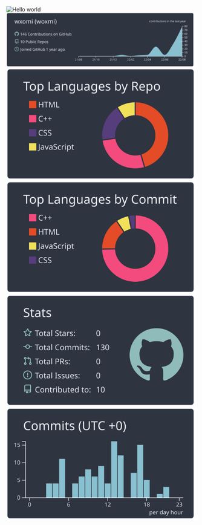 <img src="https://raw.githubusercontent.com/sagar-viradiya/sagar-viradiya/master/resources/banner.png" alt="Hello world">
<div align="center">
<img src="https://raw.githubusercontent.com/wxomi/wxomi/main/profile-summary-card-output/nord_dark/0-profile-details.svg"/>
<img src="https://raw.githubusercontent.com/wxomi/wxomi/main/profile-summary-card-output/nord_dark/1-repos-per-language.svg"/>
<img src="https://raw.githubusercontent.com/wxomi/wxomi/main/profile-summary-card-output/nord_dark/2-most-commit-language.svg"/>
<img src="https://raw.githubusercontent.com/wxomi/wxomi/main/profile-summary-card-output/nord_dark/3-stats.svg"/>
<img src="https://raw.githubusercontent.com/wxomi/wxomi/main/profile-summary-card-output/nord_dark/4-productive-time.svg"/>
</div>
